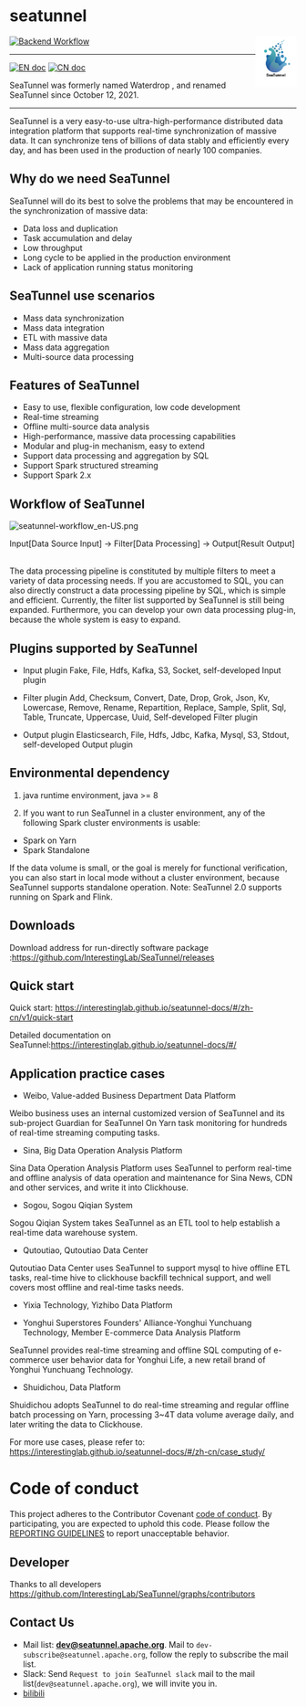 # seatunnel
<img src="https://github.com/apache/incubator-seatunnel-website/blob/main/Logo.png" alt="Sky Walking logo" height="90px" align="right" />

[![Backend Workflow](https://github.com/InterestingLab/seatunnel/actions/workflows/backend.yml/badge.svg?branch=dev)](https://github.com/InterestingLab/seatunnel/actions/workflows/backend.yml)

---
[![EN doc](https://img.shields.io/badge/document-English-blue.svg)](README.md)
[![CN doc](https://img.shields.io/badge/文档-中文版-blue.svg)](README_zh_CN.md)

SeaTunnel was formerly named Waterdrop , and renamed SeaTunnel since October 12, 2021.

---

SeaTunnel is a very easy-to-use ultra-high-performance distributed data integration platform that supports real-time synchronization of massive data. It can synchronize tens of billions of data stably and efficiently every day, and has been used in the production of nearly 100 companies.


## Why do we need SeaTunnel 

SeaTunnel will do its best to solve the problems that may be encountered in the synchronization of massive data:

- Data loss and duplication
- Task accumulation and delay
- Low throughput
- Long cycle to be applied in the production environment
- Lack of application running status monitoring

## SeaTunnel use scenarios

- Mass data synchronization
- Mass data integration
- ETL with massive data
- Mass data aggregation
- Multi-source data processing

## Features of SeaTunnel  

- Easy to use, flexible configuration, low code development
- Real-time streaming
- Offline multi-source data analysis
- High-performance, massive data processing capabilities
- Modular and plug-in mechanism, easy to extend
- Support data processing and aggregation by SQL
- Support Spark structured streaming
- Support Spark 2.x

## Workflow of SeaTunnel 

 ![seatunnel-workflow_en-US.png](https://user-images.githubusercontent.com/29206593/142733546-8a83c99e-0338-49a9-8fb2-eb216aac29b4.png)

Input[Data Source Input] -> Filter[Data Processing] -> Output[Result Output]  

The data processing pipeline is constituted by multiple filters to meet a variety of data processing needs. If you are accustomed to SQL, you can also directly construct a data processing pipeline by SQL, which is simple and efficient. Currently, the filter list supported by SeaTunnel is still being expanded. Furthermore, you can develop your own data processing plug-in, because the whole system is easy to expand.

## Plugins supported by SeaTunnel  

- Input plugin
Fake, File, Hdfs, Kafka, S3, Socket, self-developed Input plugin

- Filter plugin
Add, Checksum, Convert, Date, Drop, Grok, Json, Kv, Lowercase, Remove, Rename, Repartition, Replace, Sample, Split, Sql, Table, Truncate, Uppercase, Uuid, Self-developed Filter plugin

- Output plugin
Elasticsearch, File, Hdfs, Jdbc, Kafka, Mysql, S3, Stdout, self-developed Output plugin

## Environmental dependency

1. java runtime environment, java >= 8

2. If you want to run SeaTunnel in a cluster environment, any of the following Spark cluster environments is usable:

- Spark on Yarn
- Spark Standalone

If the data volume is small, or the goal is merely for functional verification, you can also start in local mode without a cluster environment, because SeaTunnel supports standalone operation. Note: SeaTunnel 2.0 supports running on Spark and Flink.

## Downloads  

Download address for run-directly software package :https://github.com/InterestingLab/SeaTunnel/releases

## Quick start

Quick start: https://interestinglab.github.io/seatunnel-docs/#/zh-cn/v1/quick-start

Detailed documentation on SeaTunnel:https://interestinglab.github.io/seatunnel-docs/#/

## Application practice cases

- Weibo, Value-added Business Department Data Platform

Weibo business uses an internal customized version of SeaTunnel and its sub-project Guardian for SeaTunnel On Yarn task monitoring for hundreds of real-time streaming computing tasks.

- Sina, Big Data Operation Analysis Platform 

Sina Data Operation Analysis Platform uses SeaTunnel to perform real-time and offline analysis of data operation and maintenance for Sina News, CDN and other services, and write it into Clickhouse.

- Sogou, Sogou Qiqian System 

Sogou Qiqian System takes SeaTunnel as an ETL tool to help establish a real-time data warehouse system.

- Qutoutiao, Qutoutiao Data Center 

Qutoutiao Data Center uses SeaTunnel to support mysql to hive offline ETL tasks, real-time hive to clickhouse backfill technical support, and well covers most offline and real-time tasks needs.

- Yixia Technology, Yizhibo Data Platform

- Yonghui Superstores Founders' Alliance-Yonghui Yunchuang Technology, Member E-commerce Data Analysis Platform 

SeaTunnel provides real-time streaming and offline SQL computing of e-commerce user behavior data for Yonghui Life, a new retail brand of Yonghui Yunchuang Technology.

- Shuidichou, Data Platform 

Shuidichou adopts SeaTunnel to do real-time streaming and regular offline batch processing on Yarn, processing 3~4T data volume average daily, and later writing the data to Clickhouse.

For more use cases, please refer to: https://interestinglab.github.io/seatunnel-docs/#/zh-cn/case_study/

# Code of conduct
This project adheres to the Contributor Covenant [code of conduct](https://www.apache.org/foundation/policies/conduct). By participating, you are expected to uphold this code.
Please follow the [REPORTING GUIDELINES](https://www.apache.org/foundation/policies/conduct#reporting-guidelines) to report unacceptable behavior.

## Developer
Thanks to all developers https://github.com/InterestingLab/SeaTunnel/graphs/contributors  

## Contact Us
* Mail list: **dev@seatunnel.apache.org**. Mail to `dev-subscribe@seatunnel.apache.org`, follow the reply to subscribe the mail list.
* Slack: Send `Request to join SeaTunnel slack` mail to the mail list(`dev@seatunnel.apache.org`), we will invite you in.
* [bilibili](https://space.bilibili.com/1542095008)
